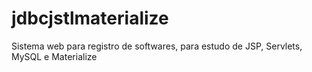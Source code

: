 # jdbcjstlmaterialize

Sistema web para registro de softwares, para estudo de JSP, Servlets, MySQL e Materialize
